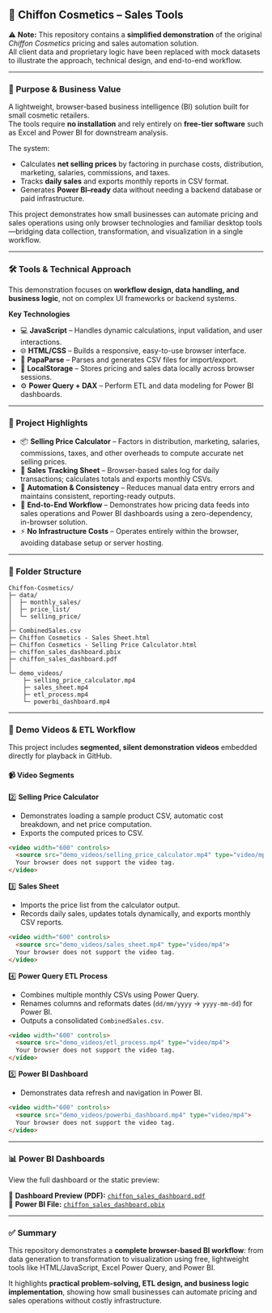 
## 💄 Chiffon Cosmetics – Sales Tools

⚠️ **Note:** This repository contains a **simplified demonstration** of the original *Chiffon Cosmetics* pricing and sales automation solution.  
All client data and proprietary logic have been replaced with mock datasets to illustrate the approach, technical design, and end-to-end workflow.

---

### 🎯 Purpose & Business Value
A lightweight, browser-based business intelligence (BI) solution built for small cosmetic retailers.  
The tools require **no installation** and rely entirely on **free-tier software** such as Excel and Power BI for downstream analysis.

The system:
- Calculates **net selling prices** by factoring in purchase costs, distribution, marketing, salaries, commissions, and taxes.  
- Tracks **daily sales** and exports monthly reports in CSV format.  
- Generates **Power BI–ready** data without needing a backend database or paid infrastructure.

This project demonstrates how small businesses can automate pricing and sales operations using only browser technologies and familiar desktop tools—bridging data collection, transformation, and visualization in a single workflow.

---

### 🛠 Tools & Technical Approach
This demonstration focuses on **workflow design, data handling, and business logic**, not on complex UI frameworks or backend systems.

**Key Technologies**
- 💻 **JavaScript** – Handles dynamic calculations, input validation, and user interactions.  
- 🌐 **HTML/CSS** – Builds a responsive, easy-to-use browser interface.  
- 📂 **PapaParse** – Parses and generates CSV files for import/export.  
- 💾 **LocalStorage** – Stores pricing and sales data locally across browser sessions.  
- ⚙️ **Power Query + DAX** – Perform ETL and data modeling for Power BI dashboards.

---

### 🚀 Project Highlights
- 📦 **Selling Price Calculator** – Factors in distribution, marketing, salaries, commissions, taxes, and other overheads to compute accurate net selling prices.  
- 💄 **Sales Tracking Sheet** – Browser-based sales log for daily transactions; calculates totals and exports monthly CSVs.  
- 🔄 **Automation & Consistency** – Reduces manual data entry errors and maintains consistent, reporting-ready outputs.  
- 🧩 **End-to-End Workflow** – Demonstrates how pricing data feeds into sales operations and Power BI dashboards using a zero-dependency, in-browser solution.  
- ⚡ **No Infrastructure Costs** – Operates entirely within the browser, avoiding database setup or server hosting.  

---

### 📂 Folder Structure
```
Chiffon-Cosmetics/
├─ data/
│  ├─ monthly_sales/
│  ├─ price_list/
│  └─ selling_price/
│ 
├─ CombinedSales.csv
├─ Chiffon Cosmetics - Sales Sheet.html
├─ Chiffon Cosmetics - Selling Price Calculator.html
├─ chiffon_sales_dashboard.pbix
├─ chiffon_sales_dashboard.pdf
│ 
└─ demo_videos/
    ├─ selling_price_calculator.mp4
    ├─ sales_sheet.mp4
    ├─ etl_process.mp4
    └─ powerbi_dashboard.mp4
```

---

### 🎥 Demo Videos & ETL Workflow

This project includes **segmented, silent demonstration videos** embedded directly for playback in GitHub.

#### 📹 Video Segments

2️⃣ **Selling Price Calculator**  
- Demonstrates loading a sample product CSV, automatic cost breakdown, and net price computation.  
- Exports the computed prices to CSV.  

```html
<video width="600" controls>
  <source src="demo_videos/selling_price_calculator.mp4" type="video/mp4">
  Your browser does not support the video tag.
</video>
```

3️⃣ **Sales Sheet**  
- Imports the price list from the calculator output.  
- Records daily sales, updates totals dynamically, and exports monthly CSV reports.

```html
<video width="600" controls>
  <source src="demo_videos/sales_sheet.mp4" type="video/mp4">
  Your browser does not support the video tag.
</video>
```

4️⃣ **Power Query ETL Process**  
- Combines multiple monthly CSVs using Power Query.  
- Renames columns and reformats dates (`dd/mm/yyyy` → `yyyy-mm-dd`) for Power BI.  
- Outputs a consolidated `CombinedSales.csv`.

```html
<video width="600" controls>
  <source src="demo_videos/etl_process.mp4" type="video/mp4">
  Your browser does not support the video tag.
</video>
```

5️⃣ **Power BI Dashboard**  
- Demonstrates data refresh and navigation in Power BI.

```html
<video width="600" controls>
  <source src="demo_videos/powerbi_dashboard.mp4" type="video/mp4">
  Your browser does not support the video tag.
</video>
```

---

### 📊 Power BI Dashboards

View the full dashboard or the static preview:

📄 **Dashboard Preview (PDF):** [`chiffon_sales_dashboard.pdf`](chiffon_sales_dashboard.pdf)  
💾 **Power BI File:** [`chiffon_sales_dashboard.pbix`](chiffon_sales_dashboard.pbix)

---

### ✅ Summary
This repository demonstrates a **complete browser-based BI workflow**: from data generation to transformation to visualization using free, lightweight tools like HTML/JavaScript, Excel Power Query, and Power BI.  

It highlights **practical problem-solving, ETL design, and business logic implementation**, showing how small businesses can automate pricing and sales operations without costly infrastructure.
